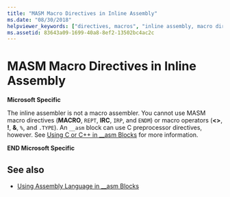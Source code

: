 ```yaml
---
title: "MASM Macro Directives in Inline Assembly"
ms.date: "08/30/2018"
helpviewer_keywords: ["directives, macros", "inline assembly, macro directives", "macros, directives", "MASM (Microsoft Macro Assembler), inline assembly macro directives"]
ms.assetid: 83643a09-1699-40a8-8ef2-13502bc4ac2c
---
```

# MASM Macro Directives in Inline Assembly

**Microsoft Specific**

The inline assembler is not a macro assembler. You cannot use MASM macro directives (**MACRO**, `REPT`, **IRC**, `IRP`, and `ENDM`) or macro operators (**<>**, **!**, **&**, `%`, and `.TYPE`). An `__asm` block can use C preprocessor directives, however. See [Using C or C++ in __asm Blocks](../../assembler/inline/using-c-or-cpp-in-asm-blocks.md) for more information.

**END Microsoft Specific**

## See also

- [Using Assembly Language in __asm Blocks](../../assembler/inline/using-assembly-language-in-asm-blocks.md)
